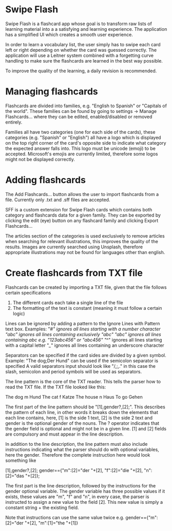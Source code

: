 # Swipe Flash

Swipe Flash is a flashcard app whose goal is to transform raw lists of learning material into a a satisfying and learning experience. The application has a simplified UI which creates a smooth user experience.

In order to learn a vocabulary list, the user simply has to swipe each card left or right depending on whether the card was guessed correctly. The application will use a Leitner system combined with a forgetting curve handling to make sure the flashcards are learned in the best way possible.

To improve the quality of the learning, a daily revision is recommended.

# Managing flashcards

Flashcards are divided into families, e.g. "English to Spanish" or "Capitals of the world". These families can be found by going to settings -> Manage Flashcards... where they can be edited, enabled/disabled or removed entirely.

Families all have two categories (one for each side of the cards), these categories (e.g. "Spanish" or "English") all have a logo which is displayed on the top right corner of the card's opposite side to indicate what category the expected answer falls into. This logo must be unicode (emoji) to be accepted. Microsoft's emojis are currently limited, therefore some logos might not be displayed correctly.

# Adding flashcards

The Add Flashcards... button allows the user to import flashcards from a file. Currently only .txt and .sff files are accepted.

SFF is a custom extension for Swipe Flash cards which contains both category and flashcards data for a given family. They can be exported by clicking the edit (eye) button on any flashcard family and clicking Export Flashcards...

The articles section of the categories is used exclusively to remove articles when searching for relevant illustrations, this improves the quality of the results. Images are currently searched using Unsplash, therefore appropriate illustrations may not be found for languages other than english.

# Create flashcards from TXT file

Flashcards can be created by importing a TXT file, given that the file follows certain specifications
1. The different cards each take a single line of the file
2. The formatting of the text is constant (meaning it must follow a certain logic)

Lines can be ignored by adding a pattern to the Ignore Lines with Pattern text box. Examples:
"#*" ignores all lines starting with a number character
"abc" ignores all lines containing exclusively "abc"
"*abc*" ignores all lines containing abc e.g. "123abc456" or "abc456"
"*^" ignores all lines starting with a capital letter
"*_*" ignores all lines containing an underscore character

Separators can be specified if the card sides are divided by a given symbol. Example:
"The dog;Der Hund" can be used if the semicolon separator is specified
A valid separators input should look like "/,;,." in this case the slash, semicolon and period symbols will be used as separators.

The line pattern is the core of the TXT reader. This tells the parser how to read the TXT file. If the TXT file looked like this:

The dog     m    Hund
The cat     f    Katze
The house   n    Haus
To go            Gehen

The first part of the line pattern should be "[1],gender?,[2];". This describes the pattern of each line, in other words it breaks down the elements that each line contains, here, [1] is the side 1 text, [2] is the side 2 text and gender is the optional gender of the nouns. The ? operator indicates that the gender field is optional and might not be in a given line. [1] and [2] fields are compulsory and must appear in the line description.

In addition to the line description, the line pattern must also include instructions indicating what the parser should do with optional variables, here the gender. Therefore the complete instruction here would look something like 

[1],gender?,[2]; gender=={"m":[2]="der "+[2], "f":[2]="die "+[2], "n":[2]="das "+[2]};

The first part is the line description, followed by the instructions for the gender optional variable. The gender variable has three possible values if it exists, these values are "m", "f" and "n", in every case, the parser is instructed to assign a new value to the field [2]. This new value is simply a constant string + the existing field.

Note that instructions can use the same value twice e.g. gender=={"m":[2]="der "+[2], "m":[1]="the "+[1]}
